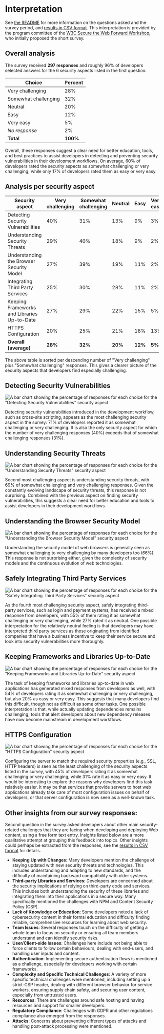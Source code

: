 # Interpretation

See [the README](README.md) for more information on the questions asked and the survey period, and [results in CSV format](results.csv). This interpretation is provided by the program committee of the [W3C Secure the Web Forward Workshop](https://www.w3.org/2023/03/secure-the-web-forward/), who initially proposed the short survey.

## Overall analysis

The survey received **297 responses** and roughly 96% of developers selected answers for the 6 security aspects listed in the first question.

| Choice                | Percent  |
| --------------------- | -------- |
| Very challenging      | 28%      |
| Somewhat challenging  | 32%      |
| Neutral               | 20%      |
| Easy                  | 12%      |
| Very easy             | 5%       |
| _No response_         | 2%       |
| **Total**             | **100%** |

Overall, these responses suggest a clear need for better education, tools, and best practices to assist developers in detecting and preventing security vulnerabilities in their development workflows. On average, 60% of developers rated the security aspects as somewhat challenging or very challenging, while only 17% of developers rated them as easy or very easy.

## Analysis per security aspect

| Security aspect                             | Very challenging | Somewhat challenging | Neutral | Easy | Very easy | _No response_ |
| ------------------------------------------- | ---------------- | -------------------- | ------- | ---- | --------- | ------------- |
| Detecting Security Vulnerabilities          | 40%              | 31%                  | 13%     | 9%   | 3%        | 3%            |
| Understanding Security Threats              | 29%              | 40%                  | 18%     | 9%   | 2%        | 1%            |
| Understanding the Browser Security Model    | 27%              | 39%                  | 19%     | 11%  | 2%        | 2%            |
| Integrating Third Party Services            | 25%              | 30%                  | 28%     | 11%  | 2%        | 4%            |
| Keeping Frameworks and Libraries Up-to-Date | 27%              | 29%                  | 22%     | 15%  | 5%        | 2%            |
| HTTPS Configuration                         | 20%              | 25%                  | 21%     | 18%  | 13%       | 3%            |
| **Overall (average)**                       | **28%**          | **32%**              | **20%** | **12%** | **5%** | **2%**        |

The above table is sorted per descending number of "Very challenging" plus "Somewhat challenging" responses. This gives a clearer picture of the security aspects that developers find especially challenging.

## Detecting Security Vulnerabilities

![A bar chart showing the percentage of responses for each choice for the "Detecting Security Vulnerabilities" security aspect](detecting-security-vulnerabilities.png)

Detecting security vulnerabilities introduced in the development workflow, such as cross-site scripting, appears as the most challenging security aspect in the survey: 71% of developers reported it as somewhat challenging or very challenging. It is also the only security aspect for which the number of very challenging responses (40%) exceeds that of somewhat challenging responses (31%).

## Understanding Security Threats

![A bar chart showing the percentage of responses for each choice for the "Understanding Security Threats" security aspect](understanding-security-threats.png)

Second most challenging aspect is understanding security threats, with 69% of somewhat challenging and very challenging responses. Given the constantly evolving landscape of security threats, this response is not surprising. Combined with the previous aspect on finding security vulnerabilities, this suggests a clear need for better education and tools to assist developers in their development workflows.

## Understanding the Browser Security Model

![A bar chart showing the percentage of responses for each choice for the "Understanding the Browser Security Model" security aspect](understanding-the-browser-security-model.png)

Understanding the security model of web browsers is generally seen as somewhat challenging to very challenging by many developers too (66%). This response is not surprising either, given the complexity of security models and the continuous evolution of web technologies.

## Safely Integrating Third Party Services

![A bar chart showing the percentage of responses for each choice for the "Safely Integrating Third Party Services" security aspect](safely-integrating-third-party-services.png)

As the fourth most challenging security aspect, safely integrating third-party services, such as login and payment systems, has received a mixed response from developers, with 55% of them rating it as somewhat challenging or very challenging, while 27% rated it as neutral.
One possible interpretation for the relatively neutral feeling is that developers may have interpreted third party services as those originating from identified companies that have a business incentive to keep their service secure and look into security vulnerabilities more thoroughly.

## Keeping Frameworks and Libraries Up-to-Date

![A bar chart showing the percentage of responses for each choice for the "Keeping Frameworks and Libraries Up-to-Date" security aspect](keeping-frameworks-and-libraries-up-to-date.png)

The task of keeping frameworks and libraries up-to-date in web applications has generated mixed responses from developers as well, with 54% of developers rating it as somewhat challenging or very challenging, but also 20% as easy or very easy. This suggests that many developers find this difficult, though not as difficult as some other tasks.
One possible interpretation is that, while actually updating dependencies remains challenging, tools that alert developers about new dependency releases have now become mainstream in development workflows.

## HTTPS Configuration

![A bar chart showing the percentage of responses for each choice for the "HTTPS Configuration" security aspect](https-configuration.png)

Configuring the server to match the required security properties (e.g., SSL, HTTP headers) is seen as the least challenging of the security aspects listed in the survey, with 45% of developers rating it as somewhat challenging or very challenging, while 31% rate it as easy or very easy.
It would be interesting to explore the reasons why developers find this task relatively easier. It may be that services that provide servers to host web applications already take care of most configuration issues on behalf of developers, or that server configuration is now seen as a well-known task.

## Other insights from our survey responses:

Second question in the survey asked developers about other main security-related challenges that they are facing when developing and deploying Web content, using a free form text entry. Insights listed below are a more qualitative attempt at grouping this feedback into topics. Other insights could perhaps be extracted from the responses, see the [results in CSV format](results.csv) for details.

* **Keeping Up with Changes**: Many developers mention the challenge of staying updated with new security threats and technologies. This includes understanding and adapting to new standards, and the difficulty of maintaining backward compatibility with older systems.
* **Third-party Libraries and Services**: Developers are concerned about the security implications of relying on third-party code and services. This includes both understanding the security of these libraries and integrating them into their applications in a secure way. Many specifically mentioned the challenges with NPM and Content Security Policy (CSP).
* **Lack of Knowledge or Education**: Some developers noted a lack of cybersecurity content in their formal education and difficulty finding reliable, comprehensive resources for learning about web security.
* **Team Issues**: Several responses touch on the difficulty of getting a whole team to focus on security or ensuring all team members understand and can identify security risks.
* **User/Client-side Issues**: Challenges here include not being able to force clients to follow certain behaviours, dealing with end-users, and handling user inputs and content.
* **Authentication**: Implementing secure authentication flows is mentioned as a challenge, especially for developers working with certain frameworks.
* **Complexity and Specific Technical Challenges**: A variety of more specific technical challenges were mentioned, including setting up a strict-CSP header, dealing with different browser behavior for service workers, ensuring supply chain safety, and securing user content, especially from untrusted users.
* **Resources**: There are challenges around safe hosting and having resources and support for smaller developers.
* **Regulatory Compliance**: Challenges with GDPR and other regulations compliance also emerged from the responses.
* **Attacks**: Concerns about preventing different types of attacks and handling post-attack processing were mentioned.
